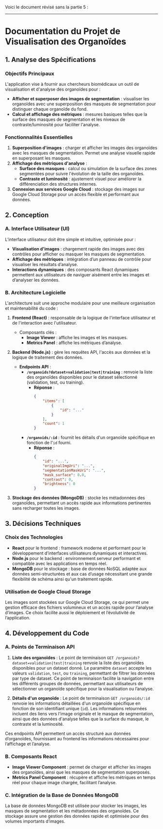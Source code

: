 Voici le document révisé sans la partie 5 :

---

# Documentation du Projet de Visualisation des Organoïdes

## 1. Analyse des Spécifications

### Objectifs Principaux
L'application vise à fournir aux chercheurs biomédicaux un outil de visualisation et d'analyse des organoïdes pour :
- **Afficher et superposer des images de segmentation** : visualiser les organoïdes avec une superposition des masques de segmentation pour distinguer chaque organoïde du fond.
- **Calcul et affichage des métriques** : mesures basiques telles que la surface des masques de segmentation et les niveaux de contraste/luminosité pour faciliter l'analyse.

### Fonctionnalités Essentielles
1. **Superposition d'images** : charger et afficher les images des organoïdes avec les masques de segmentation. Permet une analyse visuelle rapide en superposant les masques.
2. **Affichage des métriques d'analyse** :
   - **Surface des masques** : calcul ou simulation de la surface des zones segmentées pour suivre l'évolution de la taille des organoïdes.
   - **Contraste et luminosité** : ajustement visuel pour améliorer la différenciation des structures internes.
3. **Connexion aux services Google Cloud** : stockage des images sur Google Cloud Storage pour un accès flexible et performant aux données.

## 2. Conception

### A. Interface Utilisateur (UI)
L’interface utilisateur doit être simple et intuitive, optimisée pour :
- **Visualisation d'images** : chargement rapide des images avec des contrôles pour afficher ou masquer les masques de segmentation.
- **Affichage des métriques** : intégration d’un panneau de contrôle pour visualiser les résultats d’analyse.
- **Interactions dynamiques** : des composants React dynamiques permettent aux utilisateurs de naviguer aisément entre les images et d’analyser les données.

### B. Architecture Logicielle
L'architecture suit une approche modulaire pour une meilleure organisation et maintenabilité du code :

1. **Frontend (React)** : responsable de la logique de l'interface utilisateur et de l'interaction avec l'utilisateur.
   - Composants clés :
     - **Image Viewer** : affiche les images et les masques.
     - **Metrics Panel** : affiche les métriques d’analyse.

2. **Backend (Node.js)** : gère les requêtes API, l'accès aux données et la logique de traitement des données.

   - **Endpoints API** :
     - **`/organoids?dataset=validation|test|training`** : renvoie la liste des organoïdes disponibles pour le dataset sélectionné (validation, test, ou training).
       - **Réponse** :
         ```json
         {
             "items": [
                 {
                     "id": "..."
                 }
             ],
             "count": 1
         }
         ```
     - **`/organoids/:id`** : fournit les détails d'un organoïde spécifique en fonction de l'`id` fourni.
       - **Réponse** :
         ```json
         {
             "id": "...",
             "originalImgUri": "...",
             "segmentationMaskUri": "...",
             "mask_surface": 0.0,
             "contrast": 0,
             "brightness": 0
         }
         ```

3. **Stockage des données (MongoDB)** : stocke les métadonnées des organoïdes, permettant un accès rapide aux informations pertinentes sans recharger toutes les images.

## 3. Décisions Techniques

### Choix des Technologies
- **React** pour le frontend : framework moderne et performant pour le développement d’interfaces utilisateurs dynamiques et interactives.
- **Node.js** pour le backend : environnement serveur performant et compatible avec les applications en temps réel.
- **MongoDB** pour le stockage : base de données NoSQL adaptée aux données semi-structurées et aux cas d’usage nécessitant une grande flexibilité de schéma ainsi qu'un traitement rapide.

### Utilisation de Google Cloud Storage
Les images sont stockées sur Google Cloud Storage, ce qui permet une gestion efficace des fichiers volumineux et un accès rapide pour l’analyse d’images. Ce choix facilite aussi le déploiement et l’évolutivité de l’application.

## 4. Développement du Code

### A. Points de Terminaison API

1. **Liste des organoïdes** : Le point de terminaison `GET /organoids?dataset=validation|test|training` renvoie la liste des organoïdes disponibles pour un dataset donné. Le paramètre `dataset` accepte les valeurs `validation`, `test`, ou `training`, permettant de filtrer les données par type de dataset. Ce point de terminaison facilite la navigation entre les différents groupes de données, permettant aux utilisateurs de sélectionner un organoïde spécifique pour la visualisation ou l’analyse.

2. **Détails d'un organoïde** : Le point de terminaison `GET /organoids/:id` renvoie les informations détaillées d'un organoïde spécifique en fonction de son identifiant unique (`id`). Les informations retournées incluent des liens vers l'image originale et le masque de segmentation, ainsi que des données d'analyse telles que la surface du masque, le contraste et la luminosité.

Ces endpoints API permettent un accès structuré aux données d’organoïdes, fournissant au frontend les informations nécessaires pour l’affichage et l’analyse.

### B. Composants React
- **Image Viewer Component** : permet de charger et afficher les images des organoïdes, ainsi que les masques de segmentation superposés.
- **Metrics Panel Component** : récupère et affiche les métriques en temps réel pour chaque image chargée, facilitant l’analyse.

### C. Intégration de la Base de Données MongoDB
La base de données MongoDB est utilisée pour stocker les images, les masques de segmentation et les métadonnées des organoïdes. Ce stockage assure une gestion des données rapide et optimisée pour des volumes importants d’images.